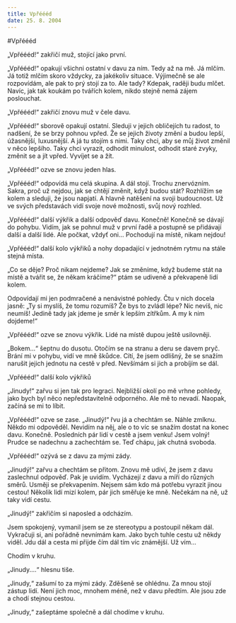 ```yaml
---
title: Vpřéééd
date: 25. 8. 2004
---
```


#Vpřéééd

„Vpřéééd!“ zakřičí muž, stojící jako první.

„Vpřéééd!“ opakují všichni ostatní v davu za ním. Tedy až na mě. Já mlčím. Já totiž mlčím skoro vždycky, za jakékoliv situace. Výjimečně se ale rozpovídám, ale pak to prý stojí za to. Ale tady? Kdepak, raději budu mlčet. Navíc, jak tak koukám po tvářích kolem, nikdo stejně nemá zájem poslouchat.

„Vpřéééd!“ zakřičí znovu muž v čele davu.

„Vpřéééd!“ sborově opakují ostatní. Sleduji v jejich obličejích tu radost, to nadšení, že se brzy pohnou vpřed. Že se jejich životy změní a budou lepší, úžasnější, luxusnější. A já tu stojím s nimi. Taky chci, aby se můj život změnil v něco lepšího. Taky chci vyrazit, odhodit minulost, odhodit staré zvyky, změnit se a jít vpřed. Vyvíjet se a žít.

„Vpřéééd!“ ozve se znovu jeden hlas.

„Vpřéééd!“ odpovídá mu celá skupina. A dál stojí. Trochu znervózním. Sakra, proč už nejdou, jak se chtějí změnit, když budou stát? Rozhlížím se kolem a sleduji, že jsou napjatí. A hlavně natěšení na svoji budoucnost. Už ve svých představách vidí svoje nové možnosti, svůj nový rozhled.

„Vpřéééd!“ další výkřik a další odpověď davu. Konečně! Konečně se dávají do pohybu. Vidím, jak se pohnul muž v první řadě a postupně se přidávají další a další lidé. Ale počkat, vždyť oni... Pochodují na místě, nikam nejdou!

„Vpřéééd!“ další kolo výkřiků a nohy dopadající v jednotném rytmu na stále stejná místa.

„Co se děje? Proč nikam nejdeme? Jak se změníme, když budeme stát na místě a tvářit se, že někam kráčíme?“ ptám se udiveně a překvapeně lidí kolem.

Odpovídají mi jen podmračené a nenávistné pohledy. Čtu v nich docela jasně: „Ty si myslíš, že tomu rozumíš? Že bys to zvládl lépe? Nic nevíš, nic neumíš! Jedině tady jak jdeme je směr k lepším zítřkům. A my k nim dojdeme!“

„Vpřéééd!“ ozve se znovu výkřik. Lidé na místě dupou ještě usilovněji.

„Bokem...“ šeptnu do dusotu. Otočím se na stranu a deru se davem pryč. Brání mi v pohybu, vidí ve mně škůdce. Cítí, že jsem odlišný, že se snažím narušit jejich jednotu na cestě v před. Nevšímám si jich a probíjím se dál.

„Vpřéééd!“ další kolo výkřiků

„Jinudy!“ zařvu si jen tak pro legraci. Nejbližší okolí po mě vrhne pohledy, jako bych byl něco nepředstavitelně odporného. Ale mě to nevadí. Naopak, začíná se mi to líbit.

„Vpřéééd!“ ozve se zase.
„Jinudý!“ řvu já a chechtám se. Náhle zmlknu. Někdo mi odpověděl. Nevidím na něj, ale o to víc se snažím dostat na konec davu. Konečně. Posledních pár lidí v cestě a jsem venku! Jsem volný! Prudce se nadechnu a zachechtám se. Teď chápu, jak chutná svoboda.

„Vpřéééd!“ ozývá se z davu za mými zády.

„Jinudý!“ zařvu a chechtám se přitom. Znovu mě udiví, že jsem z davu zaslechnul odpověď. Pak je uvidím. Vycházejí z davu a míří do různých směrů. Usměji se překvapením. Nejsem sám kdo má potřebu vyrazit jinou cestou! Několik lidí mizí kolem, pár jich směřuje ke mně. Nečekám na ně, už taky vidí cestu.

„Jinudý!“ zakřičím si naposled a odcházím.

Jsem spokojený, vymanil jsem se ze stereotypu a postoupil někam dál. Vykračuji si, ani pořádně nevnímám kam. Jako bych tuhle cestu už někdy viděl. Jdu dál a cesta mi přijde čím dál tím víc známější. Už vím...

Chodím v kruhu.

„Jinudy....“ hlesnu tiše.

„Jinudy,“ zašumí to za mými zády. Zděšeně se ohlédnu. Za mnou stojí zástup lidí. Není jich moc, mnohem méně, než v davu předtím. Ale jsou zde a chodí stejnou cestou.

„Jinudy,“ zašeptáme společně a dál chodíme v kruhu.

